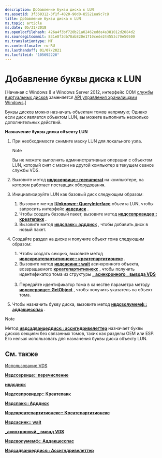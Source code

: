 ```yaml
---
description: Добавление буквы диска к LUN
ms.assetid: 3f350312-3f1f-4020-90d0-85521ea9c7c8
title: Добавление буквы диска к LUN
ms.topic: article
ms.date: 05/31/2018
ms.openlocfilehash: 426a4f3bf720b21a02462edde4a381012d2084d2
ms.sourcegitcommit: 831e8f3db78ab820e1710cede244553c70e50500
ms.translationtype: MT
ms.contentlocale: ru-RU
ms.lasthandoff: 01/07/2021
ms.locfileid: "105692220"
---
```

# <a name="adding-a-drive-letter-to-a-lun"></a>Добавление буквы диска к LUN

\[Начиная с Windows 8 и Windows Server 2012, интерфейс COM [службы виртуальных дисков](virtual-disk-service-portal.md) заменяется [API управления хранилищами Windows](/previous-versions/windows/desktop/stormgmt/windows-storage-management-api-portal).\]

Буквы дисков можно назначать объектам томов напрямую; Однако если диск является объектом LUN, вы можете выполнить несколько дополнительных действий.

**Назначение буквы диска объекту LUN**

1.  При необходимости снимите маску LUN для локального узла.
    > [!Note]  
    > Вы не можете выполнять административные операции с объектом LUN, который снят с маски на другой компьютер в текущем сеансе службы VDS.

     

2.  Вызовите метод [**ивдссервице:: reenumerat**](/windows/desktop/api/Vds/nf-vds-ivdsservice-reenumerate) на компьютере, на котором работает поставщик оборудования.
3.  Инициализируйте LUN как базовый диск следующим образом:
    1.  Вызовите метод [**IUnknown:: QueryInterface**](/windows/win32/api/unknwn/nf-unknwn-iunknown-queryinterface(q)) объекта LUN, чтобы запросить интерфейс [**ивдсдиск**](/windows/desktop/api/Vds/nn-vds-ivdsdisk) .
    2.  Чтобы создать базовый пакет, вызовите метод [**ивдссвпровидер:: креатепакк**](/windows/desktop/api/Vds/nf-vds-ivdsswprovider-createpack) .
    3.  Вызовите метод [**ивдспакк:: адддиск**](/windows/desktop/api/Vds/nf-vds-ivdspack-adddisk) , чтобы добавить диск в новый пакет.
4.  Создайте раздел на диске и получите объект тома следующим образом:
    1.  Чтобы создать секцию, вызовите метод [**ивдскреатепартитионекс:: креатепартитионекс**](/windows/desktop/api/Vds/nf-vds-ivdscreatepartitionex-createpartitionex) .
    2.  Вызовите метод [**ивдсасинк:: wait**](/windows/desktop/api/Vds/nf-vds-ivdsasync-wait) асинхронного объекта, возвращаемого [**креатепартитионекс**](/windows/desktop/api/Vds/nf-vds-ivdscreatepartitionex-createpartitionex) , чтобы получить идентификатор тома из структуры [**\_ асинхронного \_ вывода VDS**](/windows/desktop/api/Vds/ns-vds-vds_async_output) .
    3.  Передайте идентификатор тома в качестве параметра методу [**ивдссервице:: GetObject**](/windows/desktop/api/Vds/nf-vds-ivdsservice-getobject) , чтобы получить указатель на объект тома.
5.  Чтобы назначить букву диска, вызовите метод [**ивдсволумемф:: аддакцесспас**](/windows/desktop/api/Vds/nf-vds-ivdsvolumemf-addaccesspath) .

> [!Note]  
> Метод [**ивдсадванцеддиск:: ассигндривелеттер**](/windows/desktop/api/Vds/nf-vds-ivdsadvanceddisk-assigndriveletter) назначает буквы дисков секциям без связанных томов, таких как разделы OEM или ESP. Его нельзя использовать для назначения буквы диска объекту LUN.

 

## <a name="related-topics"></a>См. также

<dl> <dt>

[Использование VDS](using-vds.md)
</dt> <dt>

[**Ивдссервице:: перечисление**](/windows/desktop/api/Vds/nf-vds-ivdsservice-reenumerate)
</dt> <dt>

[**ивдсдиск**](/windows/desktop/api/Vds/nn-vds-ivdsdisk)
</dt> <dt>

[**Ивдссвпровидер:: Креатепакк**](/windows/desktop/api/Vds/nf-vds-ivdsswprovider-createpack)
</dt> <dt>

[**Ивдспакк:: Адддиск**](/windows/desktop/api/Vds/nf-vds-ivdspack-adddisk)
</dt> <dt>

[**Ивдскреатепартитионекс:: Креатепартитионекс**](/windows/desktop/api/Vds/nf-vds-ivdscreatepartitionex-createpartitionex)
</dt> <dt>

[**Ивдсасинк:: wait**](/windows/desktop/api/Vds/nf-vds-ivdsasync-wait)
</dt> <dt>

[**\_асинхронный \_ вывод VDS**](/windows/desktop/api/Vds/ns-vds-vds_async_output)
</dt> <dt>

[**Ивдсволумемф:: Аддакцесспас**](/windows/desktop/api/Vds/nf-vds-ivdsvolumemf-addaccesspath)
</dt> <dt>

[**Ивдсадванцеддиск:: Ассигндривелеттер**](/windows/desktop/api/Vds/nf-vds-ivdsadvanceddisk-assigndriveletter)
</dt> </dl>

 

 
